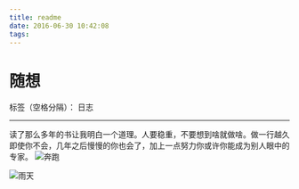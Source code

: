 ```yaml
---
title: readme
date: 2016-06-30 10:42:08
tags:
---
```

# 随想

标签（空格分隔）： 日志

---

读了那么多年的书让我明白一个道理。人要稳重，不要想到啥就做啥。做一行越久即使你不会，几年之后慢慢的你也会了，加上一点努力你或许你能成为别人眼中的专家。
![奔跑][1]

![雨天][2]


  [1]: https://github.com/murainy/murainy.github.io/blob/gh-pages/murainy.github.io/12.png?raw=true
  [2]: https://github.com/murainy/murainy.github.io/blob/gh-pages/murainy.github.io/6700S.jpg?raw=true